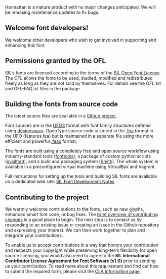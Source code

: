 
Harmattan is a mature product with no major changes anticipated. We will be releasing maintenance updates to fix bugs. 


## Welcome font developers!

We welcome other developers who wish to get involved in supporting and enhancing this font.

## Permissions granted by the OFL

SIL’s fonts are licensed according to the terms of the [SIL Open Font License](https://scripts.sil.org/OFL). The OFL allows the fonts to be used, studied, modified and redistributed freely as long as they are not sold by themselves. For details see the OFL.txt and OFL-FAQ.txt files in the package.

## Building the fonts from source code

The latest source files are available in a [Github project](https://github.com/silnrsi/font-harmattan).

Font sources are in the [UFO3](http://unifiedfontobject.org/versions/ufo3/) format with font family structures defined using [designspace](https://github.com/fonttools/fonttools/tree/master/Doc/source/designspaceLib). OpenType source code is stored in the [.fea](https://adobe-type-tools.github.io/afdko/OpenTypeFeatureFileSpecification.html) format in the UFO (features.fea) but is maintained in a separate file using the more efficient and powerful [.feax](https://github.com/silnrsi/pysilfont/blob/master/docs/feaextensions.md) format.

The fonts are built using a completely free and open source workflow using industry-standard tools ([fonttools](https://github.com/fonttools/fonttools)), a package of custom python scripts ([pysilfont](https://github.com/silnrsi/pysilfont)), and a build and packaging system ([Smith](https://github.com/silnrsi/smith)). The whole system is available in a preconfigured virtual machine using VirtualBox and Vagrant.

Full instructions for setting up the tools and building SIL fonts are available on a dedicated web site: [SIL Font Development Notes](https://silnrsi.github.io/silfontdev/).

## Contributing to the project

We warmly welcome contributions to the fonts, such as new glyphs, enhanced smart font code, or bug fixes. The [brief overview of contributing changes](https://silnrsi.github.io/silfontdev/en-US/Contributing_Changes.html) is a good place to begin. The next step is to contact us by responding to an existing issue or creating an issue in the Github repository and expressing your interest. We can then work together to plan and integrate your contributions.

To enable us to accept contributions in a way that honors your contribution and respects your copyright while preserving long-term flexibility for open source licensing, you would also need to agree to the **SIL International Contributor License Agreement for Font Software (v1.0)** prior to sending us your contribution. To read more about this requirement and find out how to submit the required form, please visit the [CLA information page](https://software.sil.org/fontcla).
